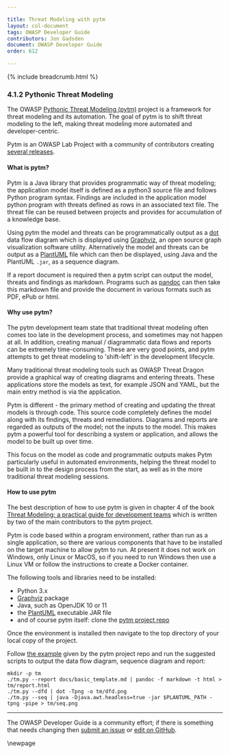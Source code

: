 ```yaml
---

title: Threat Modeling with pytm
layout: col-document
tags: OWASP Developer Guide
contributors: Jon Gadsden
document: OWASP Developer Guide
order: 612

---
```


{% include breadcrumb.html %}

### 4.1.2 Pythonic Threat Modeling

The OWASP [Pythonic Threat Modeling (pytm)][pytmproject] project is a framework for threat modeling and its automation.
The goal of pytm is to shift threat modeling to the left, making threat modeling more automated and developer-centric.

Pytm is an OWASP Lab Project with a community of contributors creating [several releases][pytmreleases].

#### What is pytm?

Pytm is a Java library that provides programmatic way of threat modeling;
the application model itself is defined as a python3 source file and follows Python program syntax.
Findings are included in the application model python program with threats defined as rows in an associated text file.
The threat file can be reused between projects and provides for accumulation of a knowledge base.

Using pytm the model and threats can be programmatically output as a [dot][graphvizdot] data flow diagram
which is displayed using [Graphviz][graphviz], an open source graph visualization software utility.
Alternatively the model and threats can be output as a [PlantUML][plantuml] file which can then be displayed,
using Java and the PlantUML `.jar`, as a sequence diagram.

If a report document is required then a pytm script can output the model, threats and findings as markdown.
Programs such as [pandoc][pandoc] can then take this markdown file
and provide the document in various formats such as PDF, ePub or html.

#### Why use pytm?

The pytm development team state that traditional threat modeling often comes too late in the development process,
and sometimes may not happen at all.
In addition, creating manual / diagrammatic data flows and reports can be extremely time-consuming.
These are very good points, and pytm attempts to get threat modeling to 'shift-left' in the development lifecycle.

Many traditional threat modeling tools such as OWASP Threat Dragon provide
a graphical way of creating diagrams and entering threats.
These applications store the models as text, for example JSON and YAML, but the main entry method is via the application.

Pytm is different - the primary method of creating and updating the threat models is through code.
This source code completely defines the model along with its findings, threats and remediations.
Diagrams and reports are regarded as outputs of the model; not the inputs to the model.
This makes pytm a powerful tool for describing a system or application, and allows the model to be built up over time.

This focus on the model as code and programmatic outputs makes Pytm particularly useful in automated environments,
helping the threat model to be built in to the design process from the start,
as well as in the more traditional threat modeling sessions.

#### How to use pytm

The best description of how to use pytm is given in chapter 4 of the book
[Threat Modeling: a practical guide for development teams][TMchap4]
which is written by two of the main contributors to the pytm project.

Pytm is code based within a program environment, rather than run as a single application,
so there are various components that have to be installed on the target machine to allow pytm to run.
At present it does not work on Windows, only Linux or MacOS, so if you need to run Windows then use a Linux VM
or follow the instructions to create a Docker container.

The following tools and libraries need to be installed:

* Python 3.x
* [Graphviz][graphvizdot] package
* Java, such as OpenJDK 10 or 11
* the [PlantUML][plantumljar] executable JAR file
* and of course pytm itself: clone the [pytm project repo][pytmrepo]

Once the environment is installed then navigate to the top directory of your local copy of the project.

Follow [the example][pytmexample] given by the pytm project repo and run the suggested scripts
to output the data flow diagram, sequence diagram and report:

```text
mkdir -p tm
./tm.py --report docs/basic_template.md | pandoc -f markdown -t html > tm/report.html
./tm.py --dfd | dot -Tpng -o tm/dfd.png
./tm.py --seq | java -Djava.awt.headless=true -jar $PLANTUML_PATH -tpng -pipe > tm/seq.png
```

----

The OWASP Developer Guide is a community effort; if there is something that needs changing
then [submit an issue][issue060102] or [edit on GitHub][edit060102].

[graphviz]: https://graphviz.org/
[graphvizdot]: https://graphviz.org/download/
[issue060102]: https://github.com/OWASP/www-project-developer-guide/issues/new?labels=enhancement&template=request.md&title=Update:%2006-design/01-threat-modeling/02-pytm
[pandoc]: https://pandoc.org/installing.html
[plantuml]: https://plantuml.com/
[plantumljar]: https://plantuml.com/download
[edit060102]: https://github.com/OWASP/www-project-developer-guide/blob/main/draft/06-design/01-threat-modeling/02-pytm.md
[pytmrepo]: https://github.com/izar/pytm/
[pytmproject]: https://owasp.org/www-project-pytm/
[pytmexample]: https://github.com/izar/pytm/blob/master/tm.py
[pytmreleases]: https://github.com/izar/pytm/releases
[TMchap4]: https://www.oreilly.com/library/view/threat-modeling/9781492056546/ch04.html

\newpage

